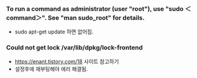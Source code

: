 ### To run a command as administrator (user "root"), use "sudo ＜command＞". See "man sudo_root" for details.
- sudo apt-get update 하면 없어짐.

### Could not get lock /var/lib/dpkg/lock-frontend
- https://enant.tistory.com/18 사이트 참고하기
- 설정후에 재부팅해야 에러 해결됨.
